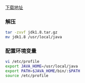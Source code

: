 
[下载地址](https://www.oracle.com/java/technologies/javase/javase-jdk8-downloads.html) 


### 解压
```bash
tar -zxvf jdk1.8.tar.gz
mv jdk1.8 /usr/local/java
```

### 配置环境变量
```bash
vi /etc/profile
export JAVA_HOME=/usr/local/java
export PATH=$JAVA_HOME/bin/:$PATH
source /etc/profile
```
